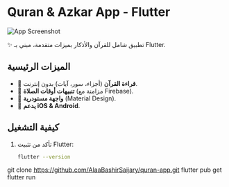 # Quran & Azkar App - Flutter  
![App Screenshot](https://via.placeholder.com/300x600)  

✨ تطبيق شامل للقرآن والأذكار بميزات متقدمة، مبني بـ Flutter.  

## الميزات الرئيسية  
- 📖 **قراءة القرآن** (أجزاء، سور، آيات) بدون إنترنت.  
- 🔔 **تنبيهات أوقات الصلاة** (مزامنة مع Firebase).  
- 🎨 **واجهة مستودرية** (Material Design).  
- 📱 **يدعم iOS & Android**.  

## كيفية التشغيل  
1. تأكد من تثبيت Flutter:  
   ```bash
   flutter --version
git clone https://github.com/AlaaBashirSaijary/quran-app.git
flutter pub get
flutter run
